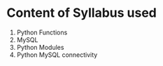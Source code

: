 # Content of Syllabus used
1. Python Functions
2. MySQL
3. Python Modules
4. Python MySQL connectivity